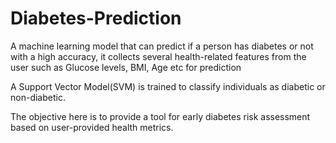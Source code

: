 # Diabetes-Prediction
A machine learning model that can predict if a person has diabetes or not with a high accuracy,
it collects several health-related features from the user such as Glucose levels, BMI, Age etc for prediction

A Support Vector Model(SVM) is trained to classify individuals as diabetic or non-diabetic.

The objective here is to provide a tool for early diabetes risk assessment based on user-provided health metrics.
